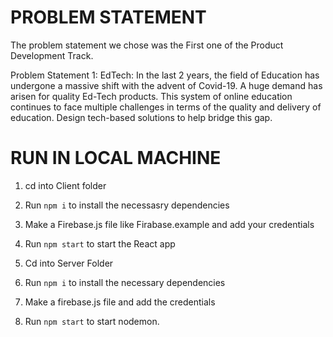 # PROBLEM STATEMENT

The problem statement we chose was the First one of the Product Development Track.


Problem Statement 1:
EdTech: In the last 2 years, the field of Education has undergone a massive shift
with the advent of Covid-19. A huge demand has arisen for quality Ed-Tech
products. This system of online education continues to face multiple challenges in
terms of the quality and delivery of education. Design tech-based solutions to help
bridge this gap.

# RUN IN LOCAL MACHINE

1. cd into Client folder
2. Run `npm i` to install the necessasry dependencies
3. Make a Firebase.js file like Firabase.example and add your credentials
4. Run `npm start` to start the React app

5. Cd into Server Folder
2. Run `npm i` to install the necessary dependencies
3. Make a firebase.js file and add the credentials
4. Run `npm start` to start nodemon.